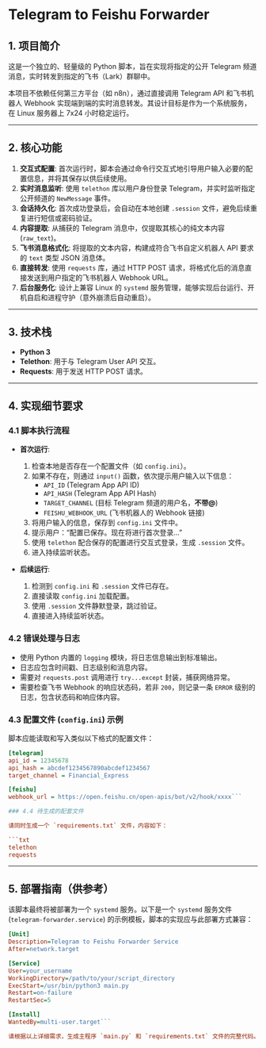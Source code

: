 # Telegram to Feishu Forwarder

## 1. 项目简介

这是一个独立的、轻量级的 Python 脚本，旨在实现将指定的公开 Telegram 频道消息，实时转发到指定的飞书（Lark）群聊中。

本项目不依赖任何第三方平台（如 n8n），通过直接调用 Telegram API 和飞书机器人 Webhook 实现端到端的实时消息转发。其设计目标是作为一个系统服务，在 Linux 服务器上 7x24 小时稳定运行。

---

## 2. 核心功能

1.  **交互式配置**: 首次运行时，脚本会通过命令行交互式地引导用户输入必要的配置信息，并将其保存以供后续使用。
2.  **实时消息监听**: 使用 `telethon` 库以用户身份登录 Telegram，并实时监听指定公开频道的 `NewMessage` 事件。
3.  **会话持久化**: 首次成功登录后，会自动在本地创建 `.session` 文件，避免后续重复进行短信或密码验证。
4.  **内容提取**: 从捕获的 Telegram 消息中，仅提取其核心的纯文本内容 (`raw_text`)。
5.  **飞书消息格式化**: 将提取的文本内容，构建成符合飞书自定义机器人 API 要求的 `text` 类型 JSON 消息体。
6.  **直接转发**: 使用 `requests` 库，通过 HTTP POST 请求，将格式化后的消息直接发送到用户指定的飞书机器人 Webhook URL。
7.  **后台服务化**: 设计上兼容 Linux 的 `systemd` 服务管理，能够实现后台运行、开机自启和进程守护（意外崩溃后自动重启）。

---

## 3. 技术栈

-   **Python 3**
-   **Telethon**: 用于与 Telegram User API 交互。
-   **Requests**: 用于发送 HTTP POST 请求。

---

## 4. 实现细节要求

### 4.1 脚本执行流程

-   **首次运行**:
    1.  检查本地是否存在一个配置文件（如 `config.ini`）。
    2.  如果不存在，则通过 `input()` 函数，依次提示用户输入以下信息：
        -   `API_ID` (Telegram App API ID)
        -   `API_HASH` (Telegram App API Hash)
        -   `TARGET_CHANNEL` (目标 Telegram 频道的用户名，**不带@**)
        -   `FEISHU_WEBHOOK_URL` (飞书机器人的 Webhook 链接)
    3.  将用户输入的信息，保存到 `config.ini` 文件中。
    4.  提示用户：“配置已保存。现在将进行首次登录...”
    5.  使用 `telethon` 配合保存的配置进行交互式登录，生成 `.session` 文件。
    6.  进入持续监听状态。

-   **后续运行**:
    1.  检测到 `config.ini` 和 `.session` 文件已存在。
    2.  直接读取 `config.ini` 加载配置。
    3.  使用 `.session` 文件静默登录，跳过验证。
    4.  直接进入持续监听状态。

### 4.2 错误处理与日志

-   使用 Python 内置的 `logging` 模块，将日志信息输出到标准输出。
-   日志应包含时间戳、日志级别和消息内容。
-   需要对 `requests.post` 调用进行 `try...except` 封装，捕获网络异常。
-   需要检查飞书 Webhook 的响应状态码，若非 `200`，则记录一条 `ERROR` 级别的日志，包含状态码和响应体内容。

### 4.3 配置文件 (`config.ini`) 示例

脚本应能读取和写入类似以下格式的配置文件：

```ini
[telegram]
api_id = 12345678
api_hash = abcdef1234567890abcdef1234567
target_channel = Financial_Express

[feishu]
webhook_url = https://open.feishu.cn/open-apis/bot/v2/hook/xxxx```

### 4.4 待生成的配套文件

请同时生成一个 `requirements.txt` 文件，内容如下：

```txt
telethon
requests
```

---

## 5. 部署指南（供参考）

该脚本最终将被部署为一个 `systemd` 服务。以下是一个 `systemd` 服务文件 (`telegram-forwarder.service`) 的示例模板，脚本的实现应与此部署方式兼容：

```ini
[Unit]
Description=Telegram to Feishu Forwarder Service
After=network.target

[Service]
User=your_username
WorkingDirectory=/path/to/your/script_directory
ExecStart=/usr/bin/python3 main.py
Restart=on-failure
RestartSec=5

[Install]
WantedBy=multi-user.target```

请根据以上详细需求，生成主程序 `main.py` 和 `requirements.txt` 文件的完整代码。